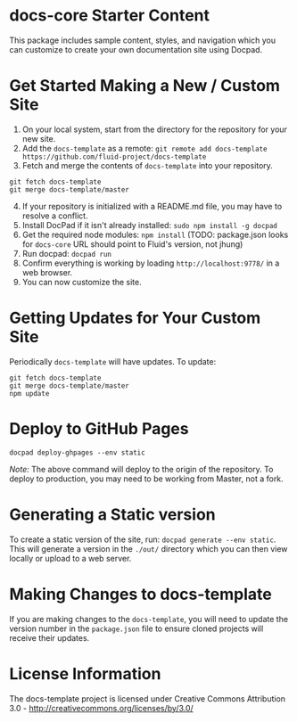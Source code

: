 # docs-core Starter Content

This package includes sample content, styles, and navigation which you can
customize to create your own documentation site using Docpad.

# Get Started Making a New / Custom Site

1. On your local system, start from the directory for the repository for your new site.
2. Add the `docs-template` as a remote: `git remote add docs-template https://github.com/fluid-project/docs-template`
3. Fetch and merge the contents of `docs-template` into your repository.
```
git fetch docs-template
git merge docs-template/master
```
4. If your repository is initialized with a README.md file, you may have to resolve a conflict.
5. Install DocPad if it isn't already installed: `sudo npm install -g docpad`
6. Get the required node modules: `npm install` (TODO: package.json looks for `docs-core` URL should point to Fluid's version, not jhung)
7. Run docpad: `docpad run`
8. Confirm everything is working by loading `http://localhost:9778/` in a web browser.
9. You can now customize the site.

# Getting Updates for Your Custom Site

Periodically `docs-template` will have updates. To update:

```
git fetch docs-template
git merge docs-template/master
npm update
```

# Deploy to GitHub Pages
```
docpad deploy-ghpages --env static
```

*Note:* The above command will deploy to the origin of the repository. To deploy
to production, you may need to be working from Master, not a fork.

# Generating a Static version
To create a static version of the site, run: `docpad generate --env static`. This will generate a version in the `./out/` directory which you can then view locally or upload to a web server.

# Making Changes to docs-template

If you are making changes to the `docs-template`, you will need to update the version number in the `package.json` file to ensure cloned projects will receive their updates.

# License Information
The docs-template project is licensed under Creative Commons Attribution 3.0 - http://creativecommons.org/licenses/by/3.0/
